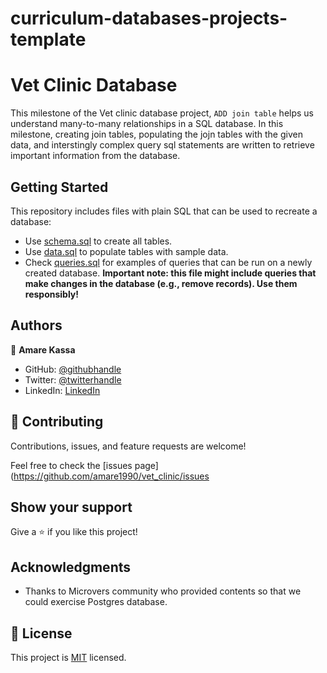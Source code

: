 # curriculum-databases-projects-template

# Vet Clinic Database

This milestone of the Vet clinic database project, `ADD join table` helps us understand many-to-many relationships in a SQL database. In this milestone, creating join tables, populating the jojn tables with the given data, and interstingly complex query sql statements are written to retrieve important information from the database.


## Getting Started

This repository includes files with plain SQL that can be used to recreate a database:

- Use [schema.sql](./schema.sql) to create all tables.
- Use [data.sql](./data.sql) to populate tables with sample data.
- Check [queries.sql](./queries.sql) for examples of queries that can be run on a newly created database. **Important note: this file might include queries that make changes in the database (e.g., remove records). Use them responsibly!**


## Authors

👤 **Amare Kassa**

- GitHub: [@githubhandle](https://github.com/amare1990)
- Twitter: [@twitterhandle](https://twitter.com/@amaremek)
- LinkedIn: [LinkedIn](https://linkedin.com/in/amaremek)


## 🤝 Contributing

Contributions, issues, and feature requests are welcome!

Feel free to check the [issues page](https://github.com/amare1990/vet_clinic/issues

## Show your support

Give a ⭐️ if you like this project!

## Acknowledgments

- Thanks to Microvers community who provided contents so that we could exercise Postgres database.

## 📝 License

This project is [MIT](https://github.com/amare1990/vet_clinic./MIT.md) licensed.
